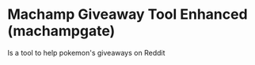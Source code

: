 # Machamp Giveaway Tool Enhanced (machampgate)     
Is a tool to help pokemon's giveaways on Reddit
